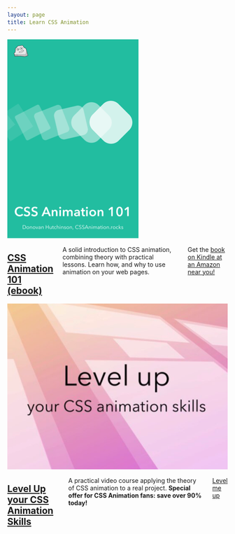 ```yaml
---
layout: page
title: Learn CSS Animation
---
```


<div class="row">
  <article class="course">
    <div class="course-image two columns">
      <a href="/courses/animation-101/"><img src="/images/css-animation-101-book.png" alt="CSS Animation 101"></a>
    </div>
    <div class="course-details four columns">
      <h2><a href="https://amazin.donovanh.now.sh/B07R9V95NX">CSS Animation 101 (ebook)</a></h2>
      <p>A solid introduction to CSS animation, combining theory with practical lessons. Learn how, and why to use animation on your web pages.</p>
      <p>Get the <a href="https://amazin.donovanh.now.sh/B07R9V95NX/B07R9V95NX">book on Kindle at an Amazon near you!</a>
      </p>
    </div>
  </article>
  <article class="course">
    <div class="course-image two columns">
      <a href="http://courses.cssanimation.rocks/p/level-up"><img src="/images/courses/levelup/cover.png" alt="Level Up your CSS Animation Skills"></a>
    </div>
    <div class="course-details four columns">
      <h2><a href="https://www.udemy.com/level-up-your-css-animation-skills/?couponCode=SITELINK">Level Up your CSS Animation Skills</a></h2>
      <p>A practical video course applying the theory of CSS animation to a real project. <strong>Special offer for CSS Animation fans: save over 90% today!</strong></p>
      <p class="button"><a href="https://www.udemy.com/level-up-your-css-animation-skills/?couponCode=SITELINK">Level me up</a></p>
    </div>
  </article>
</div>
